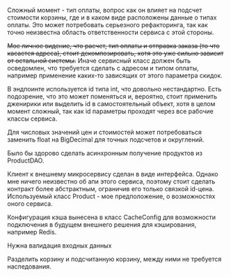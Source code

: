 Сложный момент - тип оплаты, вопрос как он влияет на подсчет стоимости корзины, где и в каком виде расположены
данные о типах оплаты. Это может потребовать серьезного рефакторинга, так как точно неизвестна область ответственности 
сервиса с этой стороны.

~~Мое личное видение, что расчет, тип оплаты и отправка заказа (то что касается адреса), стоит декомпозировать, 
хотя это уже сильно зависит от остальной системы.~~ Иначе сервисный класс должен быть осведомлен, что требуется сделать с
адресом и типом оплаты, например применение каких-то зависящих от этого параметра скидок.

В эндпоинте используется id типа int, что довольно нестандартно. Есть подозрение, что это может поменяться и, вероятно,
стоит применить дженирики или выделить id в самостоятельный объект, хотя в целом момент сложный, так как id параметры 
проходят через все рабочие классы сервиса.

Для числовых значений цен и стоимостей может потребоваться заменить float на BigDecimal для точных подсчетов и
округлений.

Было бы здорово сделать асинхронным получение продуктов из ProductDAO.

Клиент к внешнему микросервису сделан в виде интерфейса. Однако мне ничего неизвестно об апи этого сервиса, поэтому
стоит сделать контракт более абстрактным, ограничив его только связкой id-цена. Используемый класс Product - мое
предположение, о возможностях оного сервиса.

Конфигурация кэша вынесена в класс CacheConfig для возможности подключения в будущем внешнего решения для кэширования,
например Redis.

Нужна валидация входных данных

Разделить корзину и подсчитанную корзину, между ними не требуется наследования.
